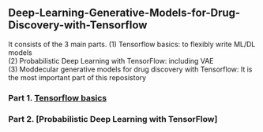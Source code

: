 ## Deep-Learning-Generative-Models-for-Drug-Discovery-with-Tensorflow  
It consists of the 3 main parts.
(1) Tensorflow basics: to flexibly write ML/DL models  
(2) Probabilistic Deep Learning with TensorFlow: including VAE  
(3) Moddecular generative models for drug discovery with Tensorflow: It is the most important part of this reposistory

### Part 1. [Tensorflow basics](https://github.com/tuantla80/Deep-Learning-Generative-Models-for-Drug-Discovery-with-Tensorflow/tree/main/Tensorflow%20Basics)  
### Part 2. [Probabilistic Deep Learning with TensorFlow]  
